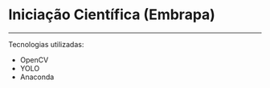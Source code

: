 # Iniciação Científica (Embrapa)
---------------
Tecnologias utilizadas:
- OpenCV
- YOLO
- Anaconda
